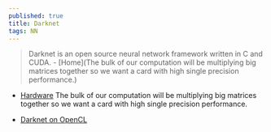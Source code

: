 ```yaml
---
published: true
title: Darknet
tags: NN
---
```

> Darknet is an open source neural network framework written in C and CUDA. - [Home](The bulk of our computation will be multiplying big matrices together so we want a card with high single precision performance.) 

- [Hardware](https://pjreddie.com/darknet/hardware-guide/)
The bulk of our computation will be multiplying big matrices together so we want a card with high single precision performance.

- [Darknet on OpenCL](https://github.com/ganyc717/Darknet-On-OpenCL)